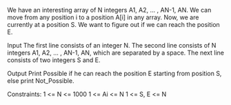 We have an interesting array of N integers A1, A2, ... , AN-1, AN.
We can move from any position i to a position A[i] in any array.
Now, we are currently at a position S.
We want to figure out if we can reach the position E.

Input
The first line consists of an integer N. The second line consists of N integers A1, A2, ... , AN-1, AN, which are separated by a space.
The next line consists of two integers S and E.

Output 
Print Possible if he can reach the position E starting from position S, else print Not_Possible.

Constraints:
1 <= N <= 1000
1 <= Ai <= N
1 <= S, E <= N